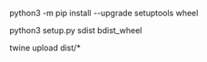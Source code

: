 python3 -m pip install --upgrade setuptools wheel

python3 setup.py sdist bdist_wheel

twine upload dist/*


